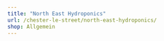 ```yaml
---
title: "North East Hydroponics"
url: /chester-le-street/north-east-hydroponics/
shop: Allgemein
---
```


